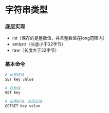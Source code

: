 # 字符串类型


### 底层实现

* int（保存的是整数值，并且整数值在long范围内）
* embstr（长度小于32字节）
* raw（长度大于32字节）


### 基本命令

```sh
# 设置键值
SET key value

# 获取值
GET key

# 设置新值，返回旧值
GETSET key value
```
